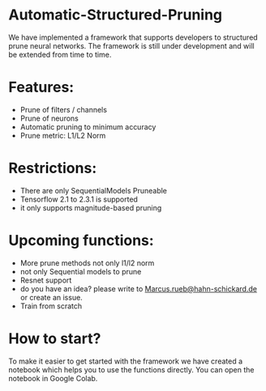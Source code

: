 # Automatic-Structured-Pruning
We have implemented a framework that supports developers to structured prune neural networks.
The framework is still under development and will be extended from time to time.

# Features:
- Prune of filters / channels
- Prune of neurons
- Automatic pruning to minimum accuracy
- Prune metric: L1/L2 Norm



# Restrictions:
- There are only SequentialModels Pruneable
- Tensorflow 2.1 to 2.3.1 is supported
- it only supports magnitude-based pruning


# Upcoming functions:
- More prune methods not only l1/l2 norm
- not only Sequential models to prune
- Resnet support
- do you have an idea? please write to Marcus.rueb@hahn-schickard.de or create an issue.
- Train from scratch


# How to start?
To make it easier to get started with the framework we have created a notebook which helps you to use the functions directly.
You can open the notebook in Google Colab.
